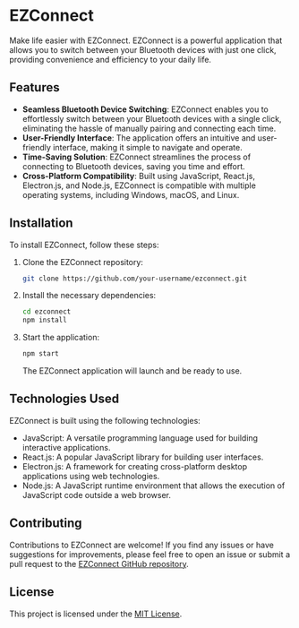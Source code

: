 # EZConnect

Make life easier with EZConnect. EZConnect is a powerful application that allows you to switch between your Bluetooth devices with just one click, providing convenience and efficiency to your daily life.

## Features

- **Seamless Bluetooth Device Switching**: EZConnect enables you to effortlessly switch between your Bluetooth devices with a single click, eliminating the hassle of manually pairing and connecting each time.
- **User-Friendly Interface**: The application offers an intuitive and user-friendly interface, making it simple to navigate and operate.
- **Time-Saving Solution**: EZConnect streamlines the process of connecting to Bluetooth devices, saving you time and effort.
- **Cross-Platform Compatibility**: Built using JavaScript, React.js, Electron.js, and Node.js, EZConnect is compatible with multiple operating systems, including Windows, macOS, and Linux.

## Installation

To install EZConnect, follow these steps:

1. Clone the EZConnect repository:

   ```bash
   git clone https://github.com/your-username/ezconnect.git
   ```

2. Install the necessary dependencies:

   ```bash
   cd ezconnect
   npm install
   ```

3. Start the application:

   ```bash
   npm start
   ```

   The EZConnect application will launch and be ready to use.

## Technologies Used

EZConnect is built using the following technologies:

- JavaScript: A versatile programming language used for building interactive applications.
- React.js: A popular JavaScript library for building user interfaces.
- Electron.js: A framework for creating cross-platform desktop applications using web technologies.
- Node.js: A JavaScript runtime environment that allows the execution of JavaScript code outside a web browser.

## Contributing

Contributions to EZConnect are welcome! If you find any issues or have suggestions for improvements, please feel free to open an issue or submit a pull request to the [EZConnect GitHub repository](https://github.com/your-username/ezconnect).

## License

This project is licensed under the [MIT License](LICENSE).
